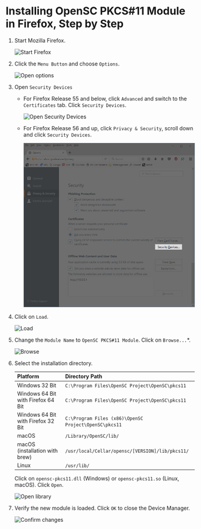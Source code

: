 # Installing OpenSC PKCS#11 Module in Firefox, Step by Step

1. Start Mozilla Firefox.

    ![Start Firefox](https://github.com/n8felton/OpenSC/wiki/attachments/wiki/MozillaSteps/firefox_64.png "Start Firefox")

2. Click the `Menu Button` and choose `Options`.

    ![Open options](https://github.com/n8felton/OpenSC/wiki/attachments/wiki/MozillaSteps/FirefoxESR52_1.png "Open options")

3. Open `Security Devices`

   * For Firefox Release 55 and below, click `Advanced` and switch to the `Certificates` tab. Click `Security Devices`.

      ![Open Security Devices](https://github.com/n8felton/OpenSC/wiki/attachments/wiki/MozillaSteps/FirefoxESR52_2.png "ecurity Devices")

   * For Firefox Release 56 and up, click `Privacy & Security`, scroll down and click `Security Devices`.

      ![Open Security Devices](https://github.com/bob-fontana/OpenSC/blob/master/attachments/wiki/MozillaSteps/FirefoxESR56_3.png "Open Security Devices")

4. Click on `Load`.

    ![Load](https://github.com/n8felton/OpenSC/wiki/attachments/wiki/MozillaSteps/FirefoxESR52_3.png "Load")

5. Change the `Module Name` to `OpenSC PKCS#11 Module`. Click on `Browse...`*.

    ![Browse](https://github.com/n8felton/OpenSC/wiki/attachments/wiki/MozillaSteps/FirefoxESR52_5.png "Browse")

6. Select the installation directory.

    | Platform | Directory Path |
    | -------- | -------------- |
    | Windows 32 Bit | `C:\Program Files\OpenSC Project\OpenSC\pkcs11` |
    | Windows 64 Bit with Firefox 64 Bit | `C:\Program Files\OpenSC Project\OpenSC\pkcs11` |
    | Windows 64 Bit with Firefox 32 Bit | `C:\Program Files (x86)\OpenSC Project\OpenSC\pkcs11` |
    | macOS | `/Library/OpenSC/lib/` |
    | macOS (installation with brew) | `/usr/local/Cellar/opensc/[VERSION]/lib/pkcs11/` |
    | Linux | `/usr/lib/` |

    Click on `opensc‑pkcs11.dll` (Windows) or `opensc‑pkcs11.so` (Linux, macOS). Click `Open`.

    ![Open library](https://github.com/n8felton/OpenSC/wiki/attachments/wiki/MozillaSteps/FirefoxESR52_4.png "Open library")

7. Verify the new module is loaded. Click `OK` to close the Device Manager.

    ![Confirm changes](https://github.com/n8felton/OpenSC/wiki/attachments/wiki/MozillaSteps/FirefoxESR52_6.png "Confirm changes")
